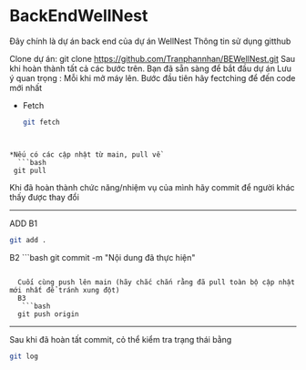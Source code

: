 # BackEndWellNest
Đây chính là dự án back end của dự án WellNest
Thông tin sử dụng gitthub 

Clone dự án:
git clone https://github.com/Tranphannhan/BEWellNest.git
Sau khi hoàn thành tất cả các bước trên. Bạn đã sẵn sàng để bắt đầu dự án Lưu ý quan trọng : Mỗi khi mở máy lên. Bước đầu tiên hãy fectching để đến code mới nhất

* Fetch
  ```bash 
  git fetch
```
  

*Nếu có các cập nhật từ main, pull về
  ```bash 
 git pull
```
 

Khi đã hoàn thành chức năng/nhiệm vụ của mình hãy commit để người khác thấy được thay đổi

----- 

ADD 
  B1  
   ```bash 
 git add .
```
  

  B2 
     ```bash 
  git commit -m "Nội dung đã thực hiện"
```

  Cuối cùng push lên main (hãy chắc chắn rằng đã pull toàn bộ cập nhật mới nhất để tránh xung đột)
  B3   
   ```bash
  git push origin
```

----

Sau khi đã hoàn tất commit, cỏ thể kiểm tra trạng thái bằng

   ```bash
  git log
```

